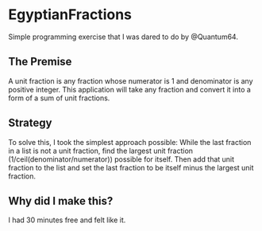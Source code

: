 # EgyptianFractions
Simple programming exercise that I was dared to do by @Quantum64.

## The Premise

A unit fraction is any fraction whose numerator is 1 and denominator is any positive integer. This application will take any fraction and convert it into a form of a sum of unit fractions.

## Strategy

To solve this, I took the simplest approach possible: While the last fraction in a list is not a unit fraction, find the largest unit fraction (1/ceil(denominator/numerator)) possible for itself. Then add that unit fraction to the list and set the last fraction to be itself minus the largest unit fraction.

## Why did I make this?

I had 30 minutes free and felt like it.

